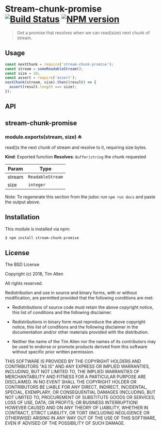 # Stream-chunk-promise [![Build Status](https://secure.travis-ci.org/noblesamurai/stream-chunk-promise.png?branch=master)](http://travis-ci.org/noblesamurai/stream-chunk-promise) [![NPM version](https://badge-me.herokuapp.com/api/npm/stream-chunk-promise.png)](http://badges.enytc.com/for/npm/stream-chunk-promise)

> Get a promise that resolves when we can read(size) next chunk of stream.

## Usage

```js
const nextChunk = require('stream-chunk-promise');
const stream = someReadableStream();
const size = 10;
const assert = require('assert');
nextChunk(stream, size).then((result) => {
  assert(result.length === size);
});
```

## API

<a name="module_stream-chunk-promise"></a>

## stream-chunk-promise
<a name="exp_module_stream-chunk-promise--module.exports"></a>

### module.exports(stream, size) ⏏
read()s the next chunk of stream and resolve to it, requiring size bytes.

**Kind**: Exported function
**Resolves**: <code>Buffer\|string</code> the chunk requested

| Param | Type |
| --- | --- |
| stream | <code>ReadableStream</code> |
| size | <code>integer</code> |

Note: To regenerate this section from the jsdoc run `npm run docs` and paste
the output above.

## Installation

This module is installed via npm:

``` bash
$ npm install stream-chunk-promise
```
## License

The BSD License

Copyright (c) 2018, Tim Allen

All rights reserved.

Redistribution and use in source and binary forms, with or without modification,
are permitted provided that the following conditions are met:

* Redistributions of source code must retain the above copyright notice, this
  list of conditions and the following disclaimer.

* Redistributions in binary form must reproduce the above copyright notice, this
  list of conditions and the following disclaimer in the documentation and/or
  other materials provided with the distribution.

* Neither the name of the Tim Allen nor the names of its
  contributors may be used to endorse or promote products derived from
  this software without specific prior written permission.

THIS SOFTWARE IS PROVIDED BY THE COPYRIGHT HOLDERS AND CONTRIBUTORS "AS IS" AND
ANY EXPRESS OR IMPLIED WARRANTIES, INCLUDING, BUT NOT LIMITED TO, THE IMPLIED
WARRANTIES OF MERCHANTABILITY AND FITNESS FOR A PARTICULAR PURPOSE ARE
DISCLAIMED. IN NO EVENT SHALL THE COPYRIGHT HOLDER OR CONTRIBUTORS BE LIABLE FOR
ANY DIRECT, INDIRECT, INCIDENTAL, SPECIAL, EXEMPLARY, OR CONSEQUENTIAL DAMAGES
(INCLUDING, BUT NOT LIMITED TO, PROCUREMENT OF SUBSTITUTE GOODS OR SERVICES;
LOSS OF USE, DATA, OR PROFITS; OR BUSINESS INTERRUPTION) HOWEVER CAUSED AND ON
ANY THEORY OF LIABILITY, WHETHER IN CONTRACT, STRICT LIABILITY, OR TORT
(INCLUDING NEGLIGENCE OR OTHERWISE) ARISING IN ANY WAY OUT OF THE USE OF THIS
SOFTWARE, EVEN IF ADVISED OF THE POSSIBILITY OF SUCH DAMAGE.

